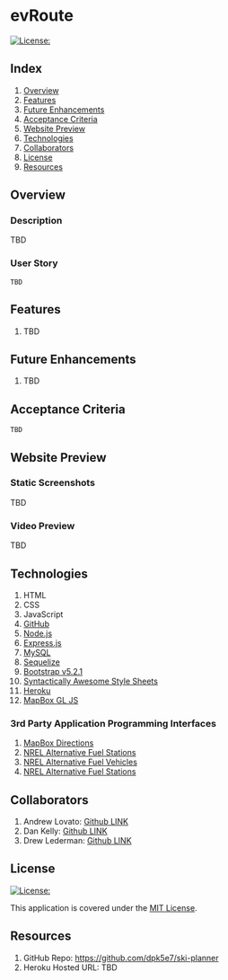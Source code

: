 # evRoute

[![License:](https://img.shields.io/badge/License-MIT-yellow.svg)](https://opensource.org/licenses/MIT)

## Index

1. [Overview](#overview)
2. [Features](#features)
3. [Future Enhancements](#future-enhancements)
4. [Acceptance Criteria](#acceptance-criteria)
5. [Website Preview](#website-preview)
6. [Technologies](#technologies)
7. [Collaborators](#collaborators)
8. [License](#license)
9. [Resources](#resources)

## Overview

### Description

TBD

### User Story

```
TBD
```

## Features

1. TBD

## Future Enhancements

1. TBD

## Acceptance Criteria

```
TBD
```

## Website Preview

### Static Screenshots

TBD

### Video Preview

TBD

## Technologies

1. HTML
2. CSS
3. JavaScript
4. [GitHub](https://www.github.com)
5. [Node.js](https://nodejs.org/)
6. [Express.js](https://expressjs.com/)
7. [MySQL](https://www.mysql.com/)
8. [Sequelize](https://sequelize.org/)
9. [Bootstrap v5.2.1](https://www.getbootstrap.com)
10. [Syntactically Awesome Style Sheets](https://sass-lang.com/)
11. [Heroku](https://www.heroku.com/)
12. [MapBox GL JS](https://docs.mapbox.com/mapbox-gl-js/guides/)

### 3rd Party Application Programming Interfaces

1. [MapBox Directions](https://docs.mapbox.com/api/navigation/directions/)
2. [NREL Alternative Fuel Stations](https://developer.nrel.gov/docs/transportation/alt-fuel-stations-v1/)
3. [NREL Alternative Fuel Vehicles](https://developer.nrel.gov/docs/transportation/vehicles-v1/)
4. [NREL Alternative Fuel Stations](https://developer.nrel.gov/docs/transportation/alt-fuel-stations-v1/)

## Collaborators

1. Andrew Lovato: [Github LINK](https://github.com/drewlovato)
2. Dan Kelly: [Github LINK](https://github.com/dpk5e7)
3. Drew Lederman: [Github LINK](https://github.com/TREWSKII)

## License

[![License:](https://img.shields.io/badge/License-MIT-yellow.svg)](https://opensource.org/licenses/MIT)

This application is covered under the [MIT License](https://opensource.org/licenses/MIT).

## Resources

1. GitHub Repo: <https://github.com/dpk5e7/ski-planner>
2. Heroku Hosted URL: TBD
